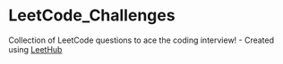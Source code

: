 # LeetCode_Challenges
Collection of LeetCode questions to ace the coding interview! - Created using [LeetHub](https://github.com/QasimWani/LeetHub)
